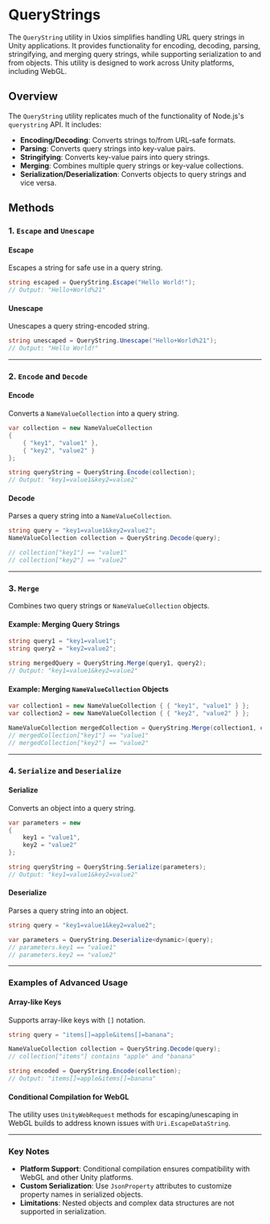 ﻿# QueryStrings

The `QueryString` utility in Uxios simplifies handling URL query strings in Unity applications. It provides
functionality for encoding, decoding, parsing, stringifying, and merging query strings, while supporting serialization
to and from objects. This utility is designed to work across Unity platforms, including WebGL.

## Overview

The `QueryString` utility replicates much of the functionality of Node.js's `querystring` API. It includes:

- **Encoding/Decoding**: Converts strings to/from URL-safe formats.
- **Parsing**: Converts query strings into key-value pairs.
- **Stringifying**: Converts key-value pairs into query strings.
- **Merging**: Combines multiple query strings or key-value collections.
- **Serialization/Deserialization**: Converts objects to query strings and vice versa.

## Methods

### 1. `Escape` and `Unescape`

#### **Escape**

Escapes a string for safe use in a query string.

```csharp
string escaped = QueryString.Escape("Hello World!");
// Output: "Hello+World%21"
```

#### **Unescape**

Unescapes a query string-encoded string.

```csharp
string unescaped = QueryString.Unescape("Hello+World%21");
// Output: "Hello World!"
```

---

### 2. `Encode` and `Decode`

#### **Encode**

Converts a `NameValueCollection` into a query string.

```csharp
var collection = new NameValueCollection
{
    { "key1", "value1" },
    { "key2", "value2" }
};

string queryString = QueryString.Encode(collection);
// Output: "key1=value1&key2=value2"
```

#### **Decode**

Parses a query string into a `NameValueCollection`.

```csharp
string query = "key1=value1&key2=value2";
NameValueCollection collection = QueryString.Decode(query);

// collection["key1"] == "value1"
// collection["key2"] == "value2"
```

---

### 3. `Merge`

Combines two query strings or `NameValueCollection` objects.

#### Example: Merging Query Strings

```csharp
string query1 = "key1=value1";
string query2 = "key2=value2";

string mergedQuery = QueryString.Merge(query1, query2);
// Output: "key1=value1&key2=value2"
```

#### Example: Merging `NameValueCollection` Objects

```csharp
var collection1 = new NameValueCollection { { "key1", "value1" } };
var collection2 = new NameValueCollection { { "key2", "value2" } };

NameValueCollection mergedCollection = QueryString.Merge(collection1, collection2);
// mergedCollection["key1"] == "value1"
// mergedCollection["key2"] == "value2"
```

---

### 4. `Serialize` and `Deserialize`

#### **Serialize**

Converts an object into a query string.

```csharp
var parameters = new
{
    key1 = "value1",
    key2 = "value2"
};

string queryString = QueryString.Serialize(parameters);
// Output: "key1=value1&key2=value2"
```

#### **Deserialize**

Parses a query string into an object.

```csharp
string query = "key1=value1&key2=value2";

var parameters = QueryString.Deserialize<dynamic>(query);
// parameters.key1 == "value1"
// parameters.key2 == "value2"
```

---

### Examples of Advanced Usage

#### **Array-like Keys**

Supports array-like keys with `[]` notation.

```csharp
string query = "items[]=apple&items[]=banana";

NameValueCollection collection = QueryString.Decode(query);
// collection["items"] contains "apple" and "banana"

string encoded = QueryString.Encode(collection);
// Output: "items[]=apple&items[]=banana"
```

#### **Conditional Compilation for WebGL**

The utility uses `UnityWebRequest` methods for escaping/unescaping in WebGL builds to address known issues
with `Uri.EscapeDataString`.

---

### Key Notes

- **Platform Support**: Conditional compilation ensures compatibility with WebGL and other Unity platforms.
- **Custom Serialization**: Use `JsonProperty` attributes to customize property names in serialized objects.
- **Limitations**: Nested objects and complex data structures are not supported in serialization.
